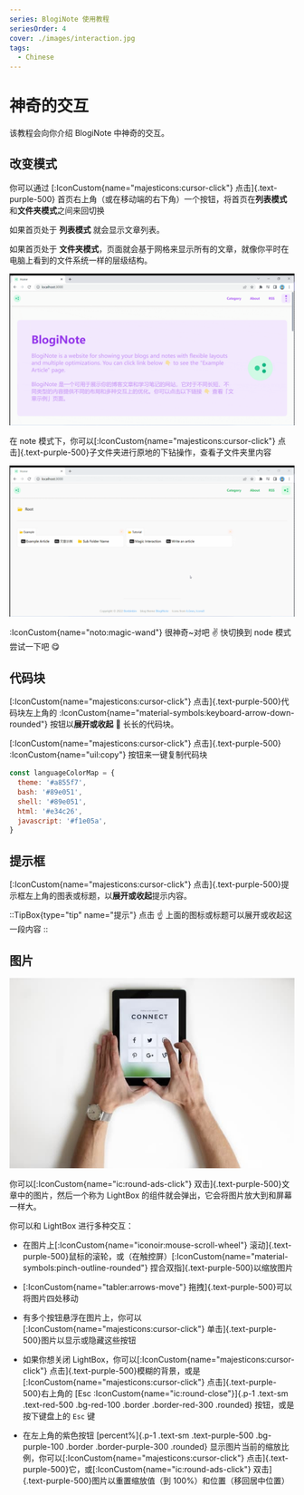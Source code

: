 ```yaml
---
series: BlogiNote 使用教程
seriesOrder: 4
cover: ./images/interaction.jpg
tags:
  - Chinese
---
```


# 神奇的交互

该教程会向你介绍 BlogiNote 中神奇的交互。

## 改变模式
你可以通过 [:IconCustom{name="majesticons:cursor-click"} 点击]{.text-purple-500} 首页右上角（或在移动端的右下角）一个按钮，将首页在**列表模式**和**文件夹模式**之间来回切换

如果首页处于 **列表模式** 就会显示文章列表。

如果首页处于 **文件夹模式**，页面就会基于网格来显示所有的文章，就像你平时在电脑上看到的文件系统一样的层级结构。

![改变模式](./images/change-mode.gif)

在 note 模式下，你可以[:IconCustom{name="majesticons:cursor-click"} 点击]{.text-purple-500}子文件夹进行原地的下钻操作，查看子文件夹里内容

![note 模式](./images/note-mode.gif)

:IconCustom{name="noto:magic-wand"} 很神奇~对吧 :v: 快切换到 node 模式尝试一下吧 :yum:

## 代码块

[:IconCustom{name="majesticons:cursor-click"} 点击]{.text-purple-500}代码块左上角的 :IconCustom{name="material-symbols:keyboard-arrow-down-rounded"} 按钮以**展开或收起** :page_with_curl: 长长的代码块。

[:IconCustom{name="majesticons:cursor-click"} 点击]{.text-purple-500} :IconCustom{name="uil:copy"} 按钮来一键复制代码块

```js
const languageColorMap = {
  theme: '#a855f7',
  bash: '#89e051',
  shell: '#89e051',
  html: '#e34c26',
  javascript: '#f1e05a',
}
```

## 提示框
[:IconCustom{name="majesticons:cursor-click"} 点击]{.text-purple-500}提示框左上角的图表或标题，以**展开或收起**提示内容。

::TipBox{type="tip" name="提示"}
点击 :point_up: 上面的图标或标题可以展开或收起这一段内容
::

## 图片

![交互](./images/interaction.jpg)

你可以[:IconCustom{name="ic:round-ads-click"} 双击]{.text-purple-500}文章中的图片，然后一个称为 LightBox 的组件就会弹出，它会将图片放大到和屏幕一样大。

你可以和 LightBox 进行多种交互：

* 在图片上[:IconCustom{name="iconoir:mouse-scroll-wheel"} 滚动]{.text-purple-500}鼠标的滚轮，或（在触控屏）[:IconCustom{name="material-symbols:pinch-outline-rounded"} 捏合双指]{.text-purple-500}以缩放图片

* [:IconCustom{name="tabler:arrows-move"} 拖拽]{.text-purple-500}可以将图片四处移动

* 有多个按钮悬浮在图片上，你可以[:IconCustom{name="majesticons:cursor-click"} 单击]{.text-purple-500}图片以显示或隐藏这些按钮

* 如果你想关闭 LightBox，你可以[:IconCustom{name="majesticons:cursor-click"} 点击]{.text-purple-500}模糊的背景，或是[:IconCustom{name="majesticons:cursor-click"} 点击]{.text-purple-500}右上角的 [Esc :IconCustom{name="ic:round-close"}]{.p-1 .text-sm .text-red-500 .bg-red-100 .border .border-red-300 .rounded} 按钮，或是按下键盘上的 `Esc` 键

* 在左上角的紫色按钮 [percent%]{.p-1 .text-sm .text-purple-500 .bg-purple-100 .border .border-purple-300 .rounded} 显示图片当前的缩放比例，你可以[:IconCustom{name="majesticons:cursor-click"} 点击]{.text-purple-500}它，或[:IconCustom{name="ic:round-ads-click"} 双击]{.text-purple-500}图片以重置缩放值（到 100%）和位置（移回居中位置）